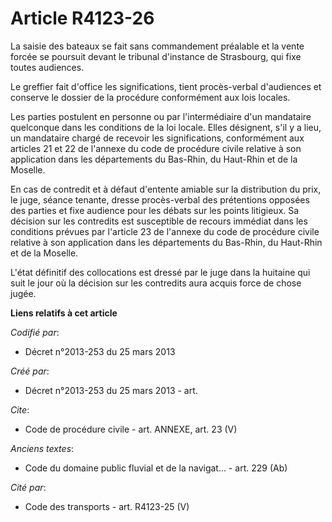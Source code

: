 # Article R4123-26

La saisie des bateaux se fait sans commandement préalable et la vente forcée se poursuit devant le tribunal d'instance de
Strasbourg, qui fixe toutes audiences. 

Le greffier fait d'office les significations, tient procès-verbal d'audiences et conserve le dossier de la procédure
conformément aux lois locales. 

Les parties postulent en personne ou par l'intermédiaire d'un mandataire quelconque dans les conditions de la loi locale.
Elles désignent, s'il y a lieu, un mandataire chargé de recevoir les significations, conformément aux articles 21 et 22 de
l'annexe du code de procédure civile relative à son application dans les départements du Bas-Rhin, du Haut-Rhin et de la
Moselle. 

En cas de contredit et à défaut d'entente amiable sur la distribution du prix, le juge, séance tenante, dresse procès-verbal
des prétentions opposées des parties et fixe audience pour les débats sur les points litigieux. Sa décision sur les
contredits est susceptible de recours immédiat dans les conditions prévues par l'article 23 de l'annexe du code de procédure
civile relative à son application dans les départements du Bas-Rhin, du Haut-Rhin et de la Moselle. 

L'état définitif des collocations est dressé par le juge dans la huitaine qui suit le jour où la décision sur les contredits
aura acquis force de chose jugée.

**Liens relatifs à cet article**

_Codifié par_:

  - Décret n°2013-253 du 25 mars 2013

_Créé par_:

  - Décret n°2013-253 du 25 mars 2013 - art.

_Cite_:

  - Code de procédure civile - art. ANNEXE, art. 23 (V)

_Anciens textes_:

  - Code du domaine public fluvial et de la navigat... - art. 229 (Ab)

_Cité par_:

  - Code des transports - art. R4123-25 (V)
